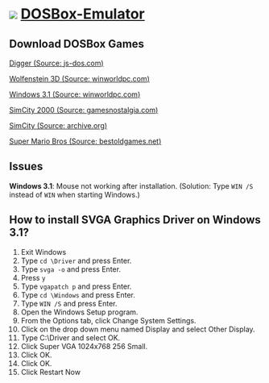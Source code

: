 # ![](https://overdueweevil2-org.github.io/DOSBox-Emulator/favicon.ico) [DOSBox-Emulator](https://overdueweevil2-org.github.io/DOSBox-Emulator#EmulatorZ)
## Download DOSBox Games
[Digger (Source: ](https://js-dos.com/6.22/current/test/digger.zip)[js-dos.com](//js-dos.com)[)](https://js-dos.com/6.22/current/test/digger.zip)

[Wolfenstein 3D (Source: ](games/wolf14ms.zip?raw=true)[winworldpc.com](//winworldpc.com)[)](games/wolf14ms.zip?raw=true)

[Windows 3.1 (Source: ](games/Windows31.zip?raw=true)[winworldpc.com](//winworldpc.com)[)](games/Windows31.zip?raw=true)

[SimCity 2000 (Source: ](games/SimCity2000.zip?raw=true)[gamesnostalgia.com](//gamesnostalgia.com)[)](games/SimCity2000.zip?raw=true)

[SimCity (Source: ](games/SimCity.zip?raw=true)[archive.org](//archive.org)[)](games/SimCity.zip?raw=true)

[Super Mario Bros (Source: ](games/SuperMarioBros.zip?raw=true)[bestoldgames.net](//bestoldgames.net)[)](games/SuperMarioBros.zip?raw=true)
## Issues
**Windows 3.1**: Mouse not working after installation. (Solution: Type ``WIN /S`` instead of ``WIN`` when starting Windows.)
## How to install SVGA Graphics Driver on Windows 3.1?
1. Exit Windows
2. Type ``cd \Driver`` and press Enter.
3. Type ``svga -o`` and press Enter.
4. Press ``y``
5. Type ``vgapatch p`` and press Enter.
6. Type ``cd \Windows`` and press Enter.
7. Type ``WIN /S`` and press Enter.
8. Open the Windows Setup program.
9. From the Options tab, click Change System Settings.
10. Click on the drop down menu named Display and select Other Display.
11. Type C:\Driver and select OK.
12. Click Super VGA 1024x768 256 Small.
13. Click OK.
14. Click OK.
15. Click Restart Now
